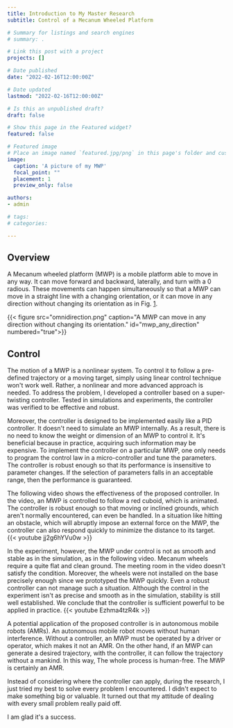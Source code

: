 ```yaml
---
title: Introduction to My Master Research
subtitle: Control of a Mecanum Wheeled Platform

# Summary for listings and search engines
# summary: .

# Link this post with a project
projects: []

# Date published
date: "2022-02-16T12:00:00Z"

# Date updated
lastmod: "2022-02-16T12:00:00Z"

# Is this an unpublished draft?
draft: false

# Show this page in the Featured widget?
featured: false

# Featured image
# Place an image named `featured.jpg/png` in this page's folder and customize its options here.
image:
  caption: 'A picture of my MWP'
  focal_point: ""
  placement: 1
  preview_only: false

authors:
- admin

# tags:
# categories:

---
```


## Overview

A Mecanum wheeled platform (MWP) is a mobile platform able to move in any way. It can move forward and backward, laterally, and turn with a 0 radious. These movements can happen simultaneously so that a MWP can move in a straight line with a changing orientation, or it can move in any direction without changing its orientation as in Fig. [1](#figure-mwp_any_direction).

{{< figure src="omnidirection.png" caption="A MWP can move in any direction without changing its orientation." id="mwp_any_direction" numbered="true">}}

## Control

The motion of a MWP is a nonlinear system. To control it to follow a pre-defined trajectory or a moving target, simply using linear control technique won't work well. Rather, a nonlinear and more advanced approach is needed. To address the problem, I developed a controller based on a super-twisting controller. Tested in simulations and experiments, the controller was verified to be effective and robust. 

Moreover, the controller is designed to be implemented easily like a PID controller. It doesn't need to simulate an MWP internally. As a result, there is no need to know the weight or dimension of an MWP to control it. It's beneficial because in practice, acquiring such information may be expensive. To implement the controller on a particular MWP, one only needs to program the control law in a micro-controller and tune the parameters. The controller is robust enough so that its performance is insensitive to parameter changes. If the selection of parameters falls in an acceptable range, then the performance is guaranteed.

The following video shows the effectiveness of the proposed controller. In the video, an MWP is controlled to follow a red cuboid, which is animated. The controller is robust enough so that moving or inclined grounds, which aren't normally encountered, can even be handled. In a situation like hitting an obstacle, which will abruptly impose an external force on the MWP, the controller can also respond quickly to minimize the distance to its target.
{{< youtube jj2g6hYVu0w >}}

In the experiment, however, the MWP under control is not as smooth and stable as in the simulation, as in the following video. Mecanum wheels require a quite flat and clean ground. The meeting room in the video doesn't satisfy the condition. Moreover, the wheels were not installed on the base precisely enough since we prototyped the MWP quickly. Even a robust controller can not manage such a situation. Although the control in the experiment isn't as precise and smooth as in the simulation, stability is still well established. We conclude that the controller is sufficient powerful to be applied in practice.
{{< youtube Ezhma4tzR4k >}}

A potential application of the proposed controller is in autonomous mobile robots (AMRs). An autonomous mobile robot moves without human interference. Without a controller, an MWP must be operated by a driver or operator, which makes it not an AMR. On the other hand, if an MWP can generate a desired trajectory, with the controller, it can follow the trajectory without a mankind. In this way, The whole process is human-free. The MWP is certainly an AMR.

Instead of considering where the controller can apply, during the research, I just tried my best to solve every problem I encountered. I didn't expect to make something big or valuable. It turned out that my attitude of dealing with every small problem really paid off.

I am glad it's a success.
